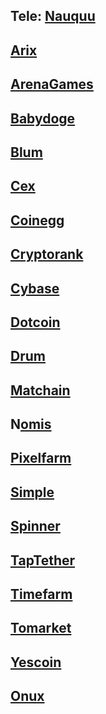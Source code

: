 ## Tele: [Nauquu](t.me/@Nauquu)
## [Arix](https://t.me/ARIXcoin_bot?start=ref_5904599269)
## [ArenaGames](https://t.me/Arenavsbot?start=ref_27E7FzdsR8WeTmALFiUgLJ)
## [Babydoge](https://t.me/BabyDogePAWS_Bot?start=r_5904599269)
## [Blum](https://t.me/BlumCryptoBot/app?startapp=ref_8ZHWL6qvRI)
## [Cex](https://t.me/cexio_tap_bot?start=1716323293133092)
## [Coinegg](https://t.me/coinegg_miner_bot/miniapp?startapp=kBNoWEHfEAB8K3thyuN)
## [Cryptorank](https://t.me/cryptorank_app_bot/points?startapp=ref_5904599269_)
## [Cybase](https://t.me/CyberbaseFarm_bot?start=5904599269)
## [Dotcoin](https://t.me/dotcoin_bot?start=r_5904599269)
## [Drum](https://t.me/drumtap_bot?start=1716917989221406)
## [Matchain](https://t.me/MatchQuestBot/start?startapp=1897573196ff95946e31e174ae7fe702)
## N[omis](https://t.me/NomisAppBot/app?startapp=ref_kUUro6qj7B)
## [Pixelfarm](https://t.me/pixel_farmm_bot/app?startapp=qmyp6y)
## [Simple](https://t.me/Simple_Tap_Bot/app?startapp=1717258210026)
## [Spinner](https://t.me/spinnercoin_bot/app?startapp=r_679567)
## [TapTether](https://t.me/taptether_bot?start=OEROBJR)
## [Timefarm](https://t.me/TimeFarmCryptoBot?start=xlZ5oruZ4pvXAtiT)
## [Tomarket](https://t.me/Tomarket_ai_bot/app?startapp=00002iMg) 
## [Yescoin](https://t.me/theYescoin_bot/Yescoin?startapp=RqQgP1)
## [Onux](https://t.me/onus_tap_tap_tap_bot/join?startapp=1725363482101)

